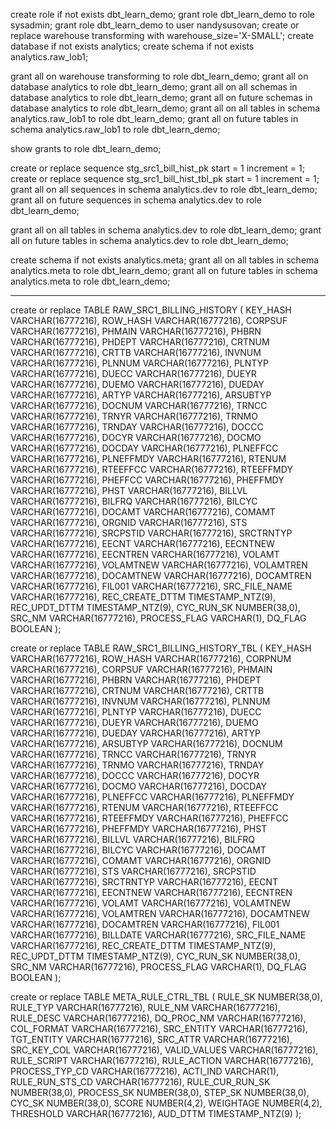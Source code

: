 create role if not exists dbt_learn_demo;
grant role dbt_learn_demo to role sysadmin;
grant role dbt_learn_demo to user nandysusovan;
create or replace warehouse transforming with warehouse_size='X-SMALL';
create database if not exists analytics;
create schema if not exists analytics.raw_lob1;

grant all on warehouse transforming to role dbt_learn_demo; 
grant all on database analytics to role dbt_learn_demo;
grant all on all schemas in database analytics to role dbt_learn_demo;
grant all on future schemas in database analytics to role dbt_learn_demo;
grant all on all tables in schema analytics.raw_lob1 to role dbt_learn_demo;
grant all on future tables in schema analytics.raw_lob1 to role dbt_learn_demo;

show grants to role dbt_learn_demo;

create or replace sequence stg_src1_bill_hist_pk start = 1 increment = 1;
create or replace sequence stg_src1_bill_hist_tbl_pk start = 1 increment = 1;
grant all on all sequences in schema analytics.dev to role dbt_learn_demo;
grant all on future sequences in schema analytics.dev to role dbt_learn_demo;

grant all on all tables in schema analytics.dev to role dbt_learn_demo;
grant all on future tables in schema analytics.dev to role dbt_learn_demo;

create schema if not exists analytics.meta;
grant all on all tables in schema analytics.meta to role dbt_learn_demo;
grant all on future tables in schema analytics.meta to role dbt_learn_demo;



--------------------
create or replace TABLE RAW_SRC1_BILLING_HISTORY (
	KEY_HASH VARCHAR(16777216),
	ROW_HASH VARCHAR(16777216),
	CORPSUF VARCHAR(16777216),
	PHMAIN VARCHAR(16777216),
	PHBRN VARCHAR(16777216),
	PHDEPT VARCHAR(16777216),
	CRTNUM VARCHAR(16777216),
	CRTTB VARCHAR(16777216),
	INVNUM VARCHAR(16777216),
	PLNNUM VARCHAR(16777216),
	PLNTYP VARCHAR(16777216),
	DUECC VARCHAR(16777216),
	DUEYR VARCHAR(16777216),
	DUEMO VARCHAR(16777216),
	DUEDAY VARCHAR(16777216),
	ARTYP VARCHAR(16777216),
	ARSUBTYP VARCHAR(16777216),
	DOCNUM VARCHAR(16777216),
	TRNCC VARCHAR(16777216),
	TRNYR VARCHAR(16777216),
	TRNMO VARCHAR(16777216),
	TRNDAY VARCHAR(16777216),
	DOCCC VARCHAR(16777216),
	DOCYR VARCHAR(16777216),
	DOCMO VARCHAR(16777216),
	DOCDAY VARCHAR(16777216),
	PLNEFFCC VARCHAR(16777216),
	PLNEFFMDY VARCHAR(16777216),
	RTENUM VARCHAR(16777216),
	RTEEFFCC VARCHAR(16777216),
	RTEEFFMDY VARCHAR(16777216),
	PHEFFCC VARCHAR(16777216),
	PHEFFMDY VARCHAR(16777216),
	PHST VARCHAR(16777216),
	BILLVL VARCHAR(16777216),
	BILFRQ VARCHAR(16777216),
	BILCYC VARCHAR(16777216),
	DOCAMT VARCHAR(16777216),
	COMAMT VARCHAR(16777216),
	ORGNID VARCHAR(16777216),
	STS VARCHAR(16777216),
	SRCPSTID VARCHAR(16777216),
	SRCTRNTYP VARCHAR(16777216),
	EECNT VARCHAR(16777216),
	EECNTNEW VARCHAR(16777216),
	EECNTREN VARCHAR(16777216),
	VOLAMT VARCHAR(16777216),
	VOLAMTNEW VARCHAR(16777216),
	VOLAMTREN VARCHAR(16777216),
	DOCAMTNEW VARCHAR(16777216),
	DOCAMTREN VARCHAR(16777216),
	FIL001 VARCHAR(16777216),
	SRC_FILE_NAME VARCHAR(16777216),
	REC_CREATE_DTTM TIMESTAMP_NTZ(9),
	REC_UPDT_DTTM TIMESTAMP_NTZ(9),
	CYC_RUN_SK NUMBER(38,0),
	SRC_NM VARCHAR(16777216),
	PROCESS_FLAG VARCHAR(1),
	DQ_FLAG BOOLEAN
);

create or replace TABLE RAW_SRC1_BILLING_HISTORY_TBL (
	KEY_HASH VARCHAR(16777216),
	ROW_HASH VARCHAR(16777216),
	CORPNUM VARCHAR(16777216),
	CORPSUF VARCHAR(16777216),
	PHMAIN VARCHAR(16777216),
	PHBRN VARCHAR(16777216),
	PHDEPT VARCHAR(16777216),
	CRTNUM VARCHAR(16777216),
	CRTTB VARCHAR(16777216),
	INVNUM VARCHAR(16777216),
	PLNNUM VARCHAR(16777216),
	PLNTYP VARCHAR(16777216),
	DUECC VARCHAR(16777216),
	DUEYR VARCHAR(16777216),
	DUEMO VARCHAR(16777216),
	DUEDAY VARCHAR(16777216),
	ARTYP VARCHAR(16777216),
	ARSUBTYP VARCHAR(16777216),
	DOCNUM VARCHAR(16777216),
	TRNCC VARCHAR(16777216),
	TRNYR VARCHAR(16777216),
	TRNMO VARCHAR(16777216),
	TRNDAY VARCHAR(16777216),
	DOCCC VARCHAR(16777216),
	DOCYR VARCHAR(16777216),
	DOCMO VARCHAR(16777216),
	DOCDAY VARCHAR(16777216),
	PLNEFFCC VARCHAR(16777216),
	PLNEFFMDY VARCHAR(16777216),
	RTENUM VARCHAR(16777216),
	RTEEFFCC VARCHAR(16777216),
	RTEEFFMDY VARCHAR(16777216),
	PHEFFCC VARCHAR(16777216),
	PHEFFMDY VARCHAR(16777216),
	PHST VARCHAR(16777216),
	BILLVL VARCHAR(16777216),
	BILFRQ VARCHAR(16777216),
	BILCYC VARCHAR(16777216),
	DOCAMT VARCHAR(16777216),
	COMAMT VARCHAR(16777216),
	ORGNID VARCHAR(16777216),
	STS VARCHAR(16777216),
	SRCPSTID VARCHAR(16777216),
	SRCTRNTYP VARCHAR(16777216),
	EECNT VARCHAR(16777216),
	EECNTNEW VARCHAR(16777216),
	EECNTREN VARCHAR(16777216),
	VOLAMT VARCHAR(16777216),
	VOLAMTNEW VARCHAR(16777216),
	VOLAMTREN VARCHAR(16777216),
	DOCAMTNEW VARCHAR(16777216),
	DOCAMTREN VARCHAR(16777216),
	FIL001 VARCHAR(16777216),
	BILLDATE VARCHAR(16777216),
	SRC_FILE_NAME VARCHAR(16777216),
	REC_CREATE_DTTM TIMESTAMP_NTZ(9),
	REC_UPDT_DTTM TIMESTAMP_NTZ(9),
	CYC_RUN_SK NUMBER(38,0),
	SRC_NM VARCHAR(16777216),
	PROCESS_FLAG VARCHAR(1),
	DQ_FLAG BOOLEAN
);


create or replace TABLE META_RULE_CTRL_TBL (
	RULE_SK NUMBER(38,0),
	RULE_TYP VARCHAR(16777216),
	RULE_NM VARCHAR(16777216),
	RULE_DESC VARCHAR(16777216),
	DQ_PROC_NM VARCHAR(16777216),
	COL_FORMAT VARCHAR(16777216),
	SRC_ENTITY VARCHAR(16777216),
	TGT_ENTITY VARCHAR(16777216),
	SRC_ATTR VARCHAR(16777216),
	SRC_KEY_COL VARCHAR(16777216),
	VALID_VALUES VARCHAR(16777216),
	RULE_SCRIPT VARCHAR(16777216),
	RULE_ACTION VARCHAR(16777216),
	PROCESS_TYP_CD VARCHAR(16777216),
	ACTI_IND VARCHAR(1),
	RULE_RUN_STS_CD VARCHAR(16777216),
	RULE_CUR_RUN_SK NUMBER(38,0),
	PROCESS_SK NUMBER(38,0),
	STEP_SK NUMBER(38,0),
	CYC_SK NUMBER(38,0),
	SCORE NUMBER(4,2),
	WEIGHTAGE NUMBER(4,2),
	THRESHOLD VARCHAR(16777216),
	AUD_DTTM TIMESTAMP_NTZ(9)
);

